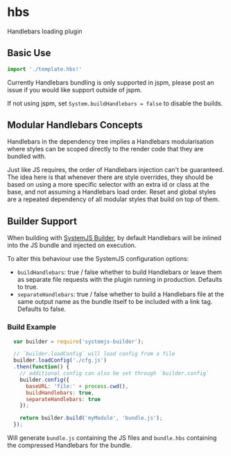 hbs
===

Handlebars loading plugin

Basic Use
---

```javascript
import './template.hbs!'
```

Currently Handlebars bundling is only supported in jspm, please post an issue if you would like support outside of jspm.

If not using jspm, set `System.buildHandlebars = false` to disable the builds.

Modular Handlebars Concepts
---

Handlebars in the dependency tree implies a Handlebars modularisation where styles can be scoped directly to the render code that they are bundled with.

Just like JS requires, the order of Handlebars injection can't be guaranteed. The idea here is that whenever there are style overrides, they should be based on using a more specific selector with an extra id or class at the base, and not assuming a Handlebars load order. Reset and global styles are a repeated dependency of all modular styles that build on top of them.

Builder Support
---

When building with [SystemJS Builder](https://github.com/systemjs/builder), by default Handlebars will be inlined into the JS bundle and injected on execution.

To alter this behaviour use the SystemJS configuration options:


* `buildHandlebars`: true / false whether to build Handlebars or leave them as separate file requests with the plugin running in production. Defaults to true.
* `separateHandlebars`: true / false whether to build a Handlebars file at the same output name as the bundle itself to be included with a link tag. Defaults to false.

### Build Example

```javascript
  var builder = require('systemjs-builder');

  // `builder.loadConfig` will load config from a file
  builder.loadConfig('./cfg.js')
  .then(function() {
    // additional config can also be set through `builder.config`
    builder.config({
      baseURL: 'file:' + process.cwd(),
      buildHandlebars: true,
      separateHandlebars: true
    });

    return builder.build('myModule', 'bundle.js');
  });
```

Will generate `bundle.js` containing the JS files and `bundle.hbs` containing the compressed Handlebars for the bundle.
